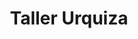 ---
title: "Taller Urquiza"
url: /ciudad-autonoma-de-buenos-aires/taller-urquiza/
shop: reparación de automóviles
---